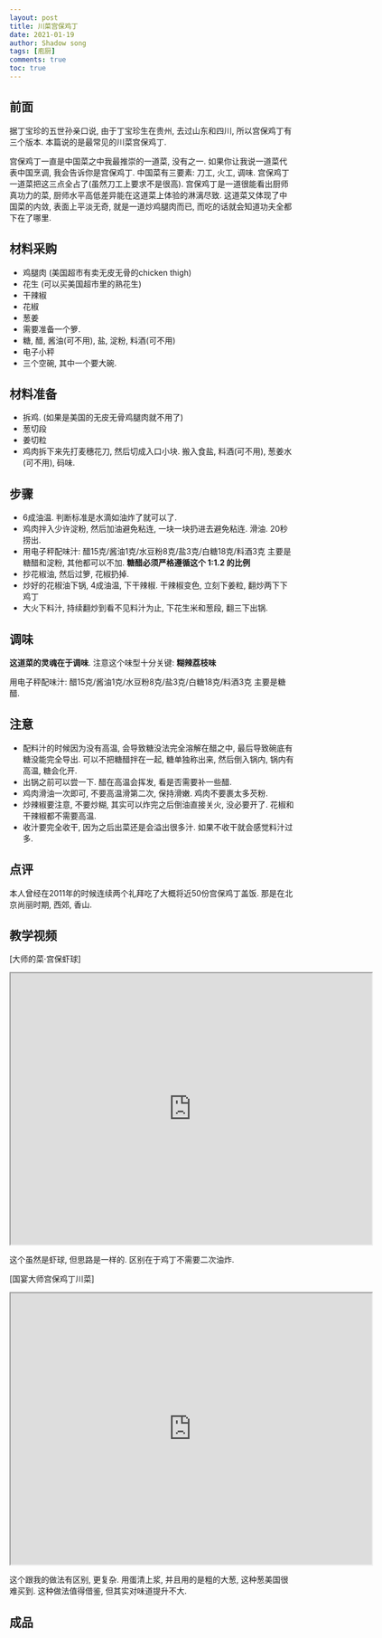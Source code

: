 ```yaml
---
layout: post
title: 川菜宫保鸡丁
date: 2021-01-19
author: Shadow song
tags: [庖厨]
comments: true
toc: true
---
```


## 前面

据丁宝珍的五世孙亲口说, 由于丁宝珍生在贵州, 去过山东和四川, 所以宫保鸡丁有三个版本. 本篇说的是最常见的川菜宫保鸡丁. 

宫保鸡丁一直是中国菜之中我最推崇的一道菜, 没有之一.  如果你让我说一道菜代表中国烹调, 我会告诉你是宫保鸡丁.  中国菜有三要素: 刀工, 火工, 调味. 宫保鸡丁一道菜把这三点全占了(虽然刀工上要求不是很高). 宫保鸡丁是一道很能看出厨师真功力的菜, 厨师水平高低差异能在这道菜上体验的淋漓尽致. 这道菜又体现了中国菜的内敛, 表面上平淡无奇, 就是一道炒鸡腿肉而已, 而吃的话就会知道功夫全都下在了哪里.  

## 材料采购

- 鸡腿肉 (美国超市有卖无皮无骨的chicken thigh)
- 花生 (可以买美国超市里的熟花生)
- 干辣椒
- 花椒
- 葱姜
- 需要准备一个箩. 
- 糖, 醋, 酱油(可不用), 盐, 淀粉, 料酒(可不用)
- 电子小秤
- 三个空碗, 其中一个要大碗. 


## 材料准备

- 拆鸡. (如果是美国的无皮无骨鸡腿肉就不用了)
- 葱切段
- 姜切粒
- 鸡肉拆下来先打麦穗花刀, 然后切成入口小块. 搬入食盐, 料酒(可不用), 葱姜水(可不用), 码味. 


## 步骤

- 6成油温. 判断标准是水滴如油炸了就可以了.  
- 鸡肉拌入少许淀粉, 然后加油避免粘连, 一块一块扔进去避免粘连.  滑油.  20秒捞出. 
- 用电子秤配味汁: 醋15克/酱油1克/水豆粉8克/盐3克/白糖18克/料酒3克  主要是糖醋和淀粉, 其他都可以不加. **糖醋必须严格遵循这个 1:1.2 的比例**
- 抄花椒油, 然后过箩, 花椒扔掉. 
- 炒好的花椒油下锅, 4成油温, 下干辣椒. 干辣椒变色, 立刻下姜粒, 翻炒两下下鸡丁
- 大火下料汁, 持续翻炒到看不见料汁为止, 下花生米和葱段, 翻三下出锅. 


## 调味

**这道菜的灵魂在于调味**. 注意这个味型十分关键: **糊辣荔枝味**

用电子秤配味汁: 醋15克/酱油1克/水豆粉8克/盐3克/白糖18克/料酒3克  主要是糖醋. 

## 注意

- 配料汁的时候因为没有高温, 会导致糖没法完全溶解在醋之中, 最后导致碗底有糖没能完全导出. 可以不把糖醋拌在一起, 糖单独称出来, 然后倒入锅内, 锅内有高温, 糖会化开. 
- 出锅之前可以尝一下. 醋在高温会挥发, 看是否需要补一些醋. 
- 鸡肉滑油一次即可, 不要高温滑第二次, 保持滑嫩. 鸡肉不要裹太多芡粉. 
- 炒辣椒要注意, 不要炒糊, 其实可以炸完之后倒油直接关火, 没必要开了. 花椒和干辣椒都不需要高温. 
- 收汁要完全收干, 因为之后出菜还是会溢出很多汁. 如果不收干就会感觉料汁过多. 



## 点评

本人曾经在2011年的时候连续两个礼拜吃了大概将近50份宫保鸡丁盖饭. 那是在北京尚丽时期, 西郊, 香山. 


## 教学视频

[大师的菜·宫保虾球]

<iframe src="https://drive.google.com/file/d/1vb4A-NmGugTks55NmHOWWhxOHDTAe9Pq/preview" width="640" height="480"></iframe>

这个虽然是虾球, 但思路是一样的. 区别在于鸡丁不需要二次油炸. 

[国宴大师宫保鸡丁川菜]

<iframe src="https://drive.google.com/file/d/1ftNpJdjbFvLhRJCs6voqrx2vin8eJ47E/preview" width="640" height="480"></iframe>

这个跟我的做法有区别, 更复杂. 用蛋清上浆, 并且用的是粗的大葱, 这种葱美国很难买到.  这种做法值得借鉴, 但其实对味道提升不大. 

## 成品



